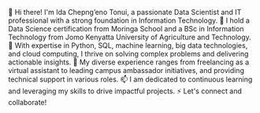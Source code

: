 👋 Hi there! I'm Ida Chepng’eno Tonui, a passionate Data Scientist and IT professional with a strong foundation in Information Technology.
👀 I hold a Data Science certification from Moringa School and a BSc in Information Technology from Jomo Kenyatta University of Agriculture and Technology. 
🌱 With expertise in Python, SQL, machine learning, big data technologies, and cloud computing, I thrive on solving complex problems and delivering actionable insights. 
💞️ My diverse experience ranges from freelancing as a virtual assistant to leading campus ambassador initiatives, and providing technical support in various roles. 
📫 I am dedicated to continuous learning and leveraging my skills to drive impactful projects. 
⚡ Let's connect and collaborate!

<!---
idatonui/idatonui is a ✨ special ✨ repository because its `README.md` (this file) appears on your GitHub profile.
You can click the Preview link to take a look at your changes.
--->
